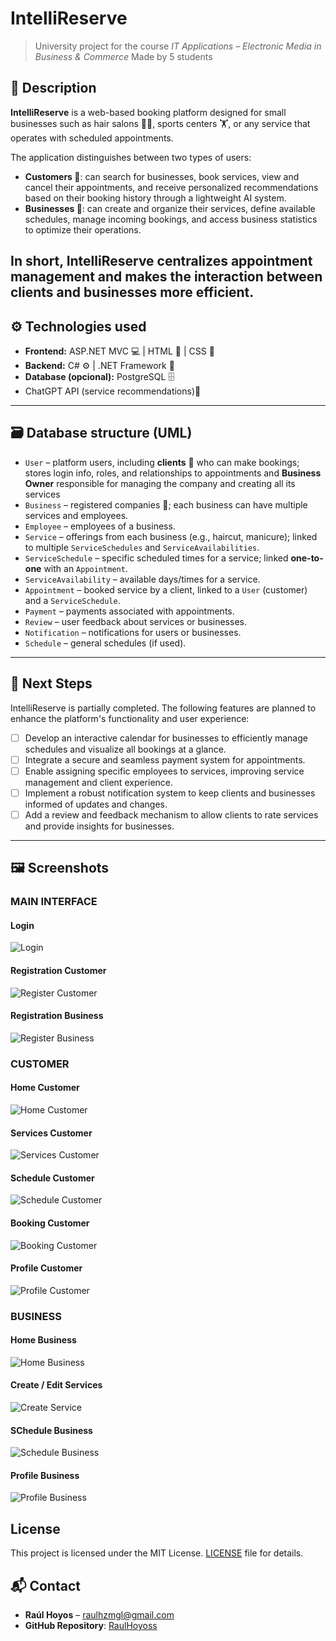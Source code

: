# IntelliReserve

> University project for the course *IT Applications – Electronic Media in Business & Commerce*
> Made by 5 students

## 🧠 Description
**IntelliReserve** is a web-based booking platform designed for small businesses such as hair salons 💇‍♀️, sports centers 🏋️, or any service that operates with scheduled appointments.  

The application distinguishes between two types of users:  

- **Customers 👤**: can search for businesses, book services, view and cancel their appointments, and receive personalized recommendations based on their booking history through a lightweight AI system.  
- **Businesses 🏢**: can create and organize their services, define available schedules, manage incoming bookings, and access business statistics to optimize their operations.  

In short, IntelliReserve centralizes appointment management and makes the interaction between clients and businesses more efficient.  
---

## ⚙️ Technologies used

- **Frontend:** ASP.NET MVC 💻 | HTML 🎨 | CSS 🎨
- **Backend:** C# ⚙️ | .NET Framework 🚀
- **Database (opcional):** PostgreSQL 🗄️
- ChatGPT API (service recommendations)🚧

---

## 🗃️ Database structure (UML)


- `User` – platform users, including **clients** 👤 who can make bookings; stores login info, roles, and relationships to appointments and   **Business Owner**  responsible for managing the company and creating all its services
- `Business` – registered companies 🏢; each business can have multiple services and employees.  
- `Employee` – employees of a business.  
- `Service` – offerings from each business (e.g., haircut, manicure); linked to multiple `ServiceSchedules` and `ServiceAvailabilities`.  
- `ServiceSchedule` – specific scheduled times for a service; linked **one-to-one** with an `Appointment`.  
- `ServiceAvailability` – available days/times for a service.  
- `Appointment` – booked service by a client, linked to a `User` (customer) and a `ServiceSchedule`.  
- `Payment` – payments associated with appointments.  
- `Review` – user feedback about services or businesses.  
- `Notification` – notifications for users or businesses.  
- `Schedule` – general schedules (if used).  

---



## 🚀 Next Steps

IntelliReserve is partially completed. The following features are planned to enhance the platform's functionality and user experience:

- [ ] Develop an interactive calendar for businesses to efficiently manage schedules and visualize all bookings at a glance.  
- [ ] Integrate a secure and seamless payment system for appointments.  
- [ ] Enable assigning specific employees to services, improving service management and client experience.  
- [ ] Implement a robust notification system to keep clients and businesses informed of updates and changes.  
- [ ] Add a review and feedback mechanism to allow clients to rate services and provide insights for businesses.  

---

## 🖼️ Screenshots

### MAIN INTERFACE
#### Login
![Login](Images/login.png)

#### Registration Customer
![Register Customer](Images/register_customer.png)

#### Registration Business
![Register Business](Images/register_business.png)

### CUSTOMER

#### Home Customer
![Home Customer](Images/main_customer.png)

#### Services Customer
![Services Customer](Images/services_customer.png)

#### Schedule Customer
![Schedule Customer](Images/schedules_customer.png)

#### Booking Customer
![Booking Customer](Images/booking_customer.png)

#### Profile Customer
![Profile Customer](Images/profile_customer.png)

### BUSINESS

#### Home Business
![Home Business](Images/main_business.png)

#### Create / Edit Services
![Create Service](Images/create-edit_service.png)

#### SChedule Business
![Schedule Business](Images/schedule_business.png)

#### Profile Business
![Profile Business](Images/profile_business.png)

## License
This project is licensed under the MIT License. [LICENSE](LICENSE) file for details.


## 📬 Contact
- **Raúl Hoyos** – raulhzmgl@gmail.com  
- **GitHub Repository**: [RaulHoyoss](https://github.com/RaulHoyoss)
